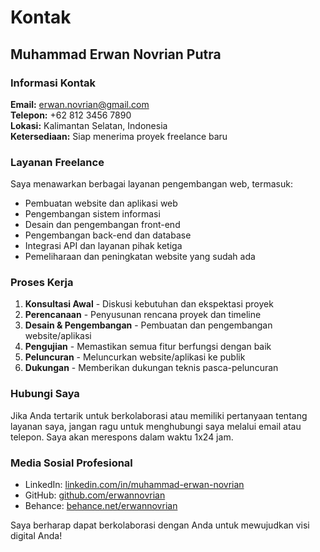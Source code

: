 # Kontak

## Muhammad Erwan Novrian Putra

### Informasi Kontak

**Email:** erwan.novrian@gmail.com  
**Telepon:** +62 812 3456 7890  
**Lokasi:** Kalimantan Selatan, Indonesia  
**Ketersediaan:** Siap menerima proyek freelance baru

### Layanan Freelance

Saya menawarkan berbagai layanan pengembangan web, termasuk:

- Pembuatan website dan aplikasi web
- Pengembangan sistem informasi
- Desain dan pengembangan front-end
- Pengembangan back-end dan database
- Integrasi API dan layanan pihak ketiga
- Pemeliharaan dan peningkatan website yang sudah ada

### Proses Kerja

1. **Konsultasi Awal** - Diskusi kebutuhan dan ekspektasi proyek
2. **Perencanaan** - Penyusunan rencana proyek dan timeline
3. **Desain & Pengembangan** - Pembuatan dan pengembangan website/aplikasi
4. **Pengujian** - Memastikan semua fitur berfungsi dengan baik
5. **Peluncuran** - Meluncurkan website/aplikasi ke publik
6. **Dukungan** - Memberikan dukungan teknis pasca-peluncuran

### Hubungi Saya

Jika Anda tertarik untuk berkolaborasi atau memiliki pertanyaan tentang layanan saya, jangan ragu untuk menghubungi saya melalui email atau telepon. Saya akan merespons dalam waktu 1x24 jam.

### Media Sosial Profesional

- LinkedIn: [linkedin.com/in/muhammad-erwan-novrian](https://linkedin.com/in/muhammad-erwan-novrian)
- GitHub: [github.com/erwannovrian](https://github.com/erwannovrian)
- Behance: [behance.net/erwannovrian](https://behance.net/erwannovrian)

Saya berharap dapat berkolaborasi dengan Anda untuk mewujudkan visi digital Anda!
